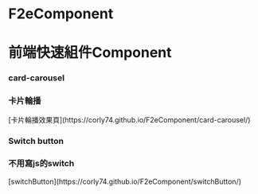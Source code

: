 # F2eComponent

<h1>前端快速組件Component</h1>

<h3>card-carousel</h3>
<h3>卡片輪播</h3>
[卡片輪播效果頁](https://corly74.github.io/F2eComponent/card-carousel/)



<h3>Switch button</h3>
<h3>不用寫js的switch</h3>
[switchButton](https://corly74.github.io/F2eComponent/switchButton/)
